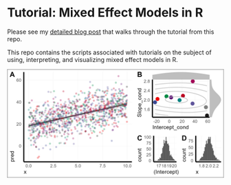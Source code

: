 # Tutorial: Mixed Effect Models in R

Please see my [detailed blog post](https://www.azandisresearch.com/2022/12/31/visualize-mixed-effect-regressions-in-r-with-ggplot2/) that walks through the tutorial from this repo.

This repo contains the scripts associated with tutorials on the subject of using, interpreting, and visualizing mixed effect models in R.

![Example visualization of a mixed model output in three panels, a scatterplot with marginal regression and bootstrapped confidence band, correlation plot of the random effects, and bootstrap histograms of the marginal slop and intercept](./Featured.jpg "Example mixed model visualization")
